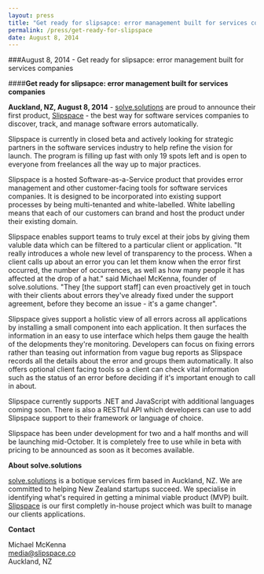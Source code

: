 ```yaml
---
layout: press
title: "Get ready for slipsapce: error management built for services companies."
permalink: /press/get-ready-for-slipspace
date: August 8, 2014
---
```


###August 8, 2014 - Get ready for slipsapce: error management built for services companies

####**Get ready for slipsapce: error management built for services companies**

**Auckland, NZ, August 8, 2014** - [solve.solutions](http://solve.solutions) are proud to announce their first product, [Slipspace](http://slipspace.co) - the best way for software services companies to discover, track, and manage software errors automatically.

Slipspace is currently in closed beta and actively looking for strategic partners in the software services industry to help refine the vision for launch. 
The program is filling up fast with only 19 spots left and is open to everyone from freelances all the way up to major practices.

Slipspace is a hosted Software-as-a-Service product that provides error management and other customer-facing tools for software services companies. 
It is designed to be incorporated into existing support processes by being multi-tenanted and white-labelled. White labelling means that each of our customers can brand and host the product under their existing domain.

Slipspace enables support teams to truly excel at their jobs by giving them valuble data which can be filtered to a particular client or application.
"It really introduces a whole new level of transparency to the process. When a client calls up about an error you can let them know when the error first occurred, the number of occurrences, as well as how many people it has affected at the drop of a hat." said Michael McKenna, founder of solve.solutions. "They [the support staff] can even proactively get in touch with their clients about errors they've already fixed under the support agreement, before they become an issue - it's a game changer".

Slipspace gives support a holistic view of all errors across all applications by installing a small component into each application. It then surfaces the information in an easy to use interface which helps them gauge the health of the delopments they're monitoring. Developers can focus on fixing errors rather than teasing out information from vague bug reports as Slipspace records all the details about the error and groups them automatically. It also offers optional client facing tools so a client can check vital information such as the status of an error before deciding if it's important enough to call in about.

Slipspace currently supports .NET and JavaScript with additional languages coming soon. There is also a RESTful API which developers can use to add Slipspace support to their framework or language of choice.

Slipspace has been under development for two and a half months and will be launching mid-October. It is completely free to use while in beta with pricing to be announced as soon as it becomes available.

**About solve.solutions**

[solve.solutions](http://solve.solutions) is a botique services firm based in Auckland, NZ. We are committed to helping New Zealand startups succeed. 
We specialise in identifying what's required in getting a minimal viable product (MVP) built.
[Slipspace](http://slipspace.co) is our first completly in-house project which was built to manage our clients applications.

**Contact**

Michael McKenna <br />
<a href="mailto:media@slipspace.co">media@slipspace.co</a><br />
Auckland, NZ